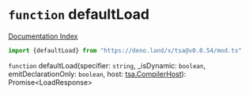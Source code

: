 # `function` defaultLoad

[Documentation Index](../README.md)

```ts
import {defaultLoad} from "https://deno.land/x/tsa@v0.0.54/mod.ts"
```

`function` defaultLoad(specifier: `string`, \_isDynamic: `boolean`, emitDeclarationOnly: `boolean`, host: [tsa.CompilerHost](../interface.CompilerHost/README.md)): Promise\<LoadResponse>

